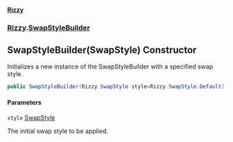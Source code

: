 #### [Rizzy](index.md 'index')
### [Rizzy](Rizzy.md 'Rizzy').[SwapStyleBuilder](Rizzy.SwapStyleBuilder.md 'Rizzy.SwapStyleBuilder')

## SwapStyleBuilder(SwapStyle) Constructor

Initializes a new instance of the SwapStyleBuilder with a specified swap style.

```csharp
public SwapStyleBuilder(Rizzy.SwapStyle style=Rizzy.SwapStyle.Default);
```
#### Parameters

<a name='Rizzy.SwapStyleBuilder.SwapStyleBuilder(Rizzy.SwapStyle).style'></a>

`style` [SwapStyle](Rizzy.SwapStyle.md 'Rizzy.SwapStyle')

The initial swap style to be applied.